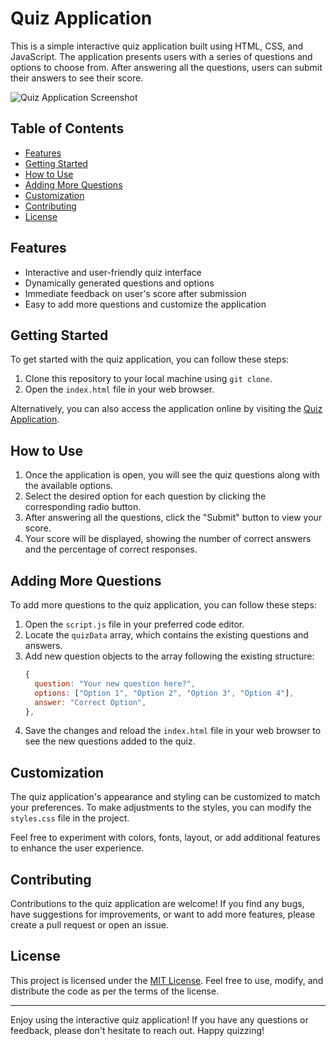 # Quiz Application

This is a simple interactive quiz application built using HTML, CSS, and JavaScript. The application presents users with a series of questions and options to choose from. After answering all the questions, users can submit their answers to see their score.

![Quiz Application Screenshot](screenshot.png)

## Table of Contents

- [Features](#features)
- [Getting Started](#getting-started)
- [How to Use](#how-to-use)
- [Adding More Questions](#adding-more-questions)
- [Customization](#customization)
- [Contributing](#contributing)
- [License](#license)

## Features

- Interactive and user-friendly quiz interface
- Dynamically generated questions and options
- Immediate feedback on user's score after submission
- Easy to add more questions and customize the application

## Getting Started

To get started with the quiz application, you can follow these steps:

1. Clone this repository to your local machine using `git clone`.
2. Open the `index.html` file in your web browser.

Alternatively, you can also access the application online by visiting the [Quiz Application](https://ankigilbertokosso.github.io/SimpleQuizApp/).

## How to Use

1. Once the application is open, you will see the quiz questions along with the available options.
2. Select the desired option for each question by clicking the corresponding radio button.
3. After answering all the questions, click the "Submit" button to view your score.
4. Your score will be displayed, showing the number of correct answers and the percentage of correct responses.

## Adding More Questions

To add more questions to the quiz application, you can follow these steps:

1. Open the `script.js` file in your preferred code editor.
2. Locate the `quizData` array, which contains the existing questions and answers.
3. Add new question objects to the array following the existing structure:
   ```javascript
   {
     question: "Your new question here?",
     options: ["Option 1", "Option 2", "Option 3", "Option 4"],
     answer: "Correct Option",
   },
   ```
4. Save the changes and reload the `index.html` file in your web browser to see the new questions added to the quiz.

## Customization

The quiz application's appearance and styling can be customized to match your preferences. To make adjustments to the styles, you can modify the `styles.css` file in the project.

Feel free to experiment with colors, fonts, layout, or add additional features to enhance the user experience.

## Contributing

Contributions to the quiz application are welcome! If you find any bugs, have suggestions for improvements, or want to add more features, please create a pull request or open an issue.

## License

This project is licensed under the [MIT License](LICENSE). Feel free to use, modify, and distribute the code as per the terms of the license.

---

Enjoy using the interactive quiz application! If you have any questions or feedback, please don't hesitate to reach out. Happy quizzing!